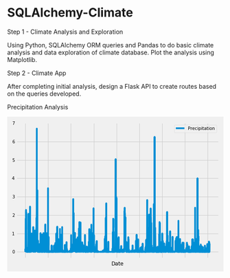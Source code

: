 # SQLAlchemy-Climate

Step 1 - Climate Analysis and Exploration

Using Python, SQLAlchemy ORM queries and Pandas to do basic climate analysis and data exploration of climate database. Plot the analysis using Matplotlib.

Step 2 - Climate App

After completing initial analysis, design a Flask API to create routes based on the queries developed.

Precipitation Analysis

![precipitation](Images/precipitation.png)
